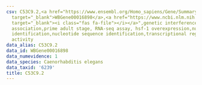 ```yaml
---
csv: C53C9.2,<a href="https://www.ensembl.org/Homo_sapiens/Gene/Summary?db=core;g=WBGene00016898"
  target="_blank">WBGene00016898</a>,<a href="https://www.ncbi.nlm.nih.gov/pubmed/30894454"
  target="_blank"><i class="fas fa-file"></i></a>",genetic interference,functional
  association,prime adult stage, RNA-seq assay, hsf-1 overexpression,nucleotide sequence
  identification,nucleotide sequence identification,transcriptional regulation,up-regulates
  activity
data_alias: C53C9.2
data_id: WBGene00016898
data_numevidence: 1
data_species: Caenorhabditis elegans
data_taxid: '6239'
title: C53C9.2
---
```

